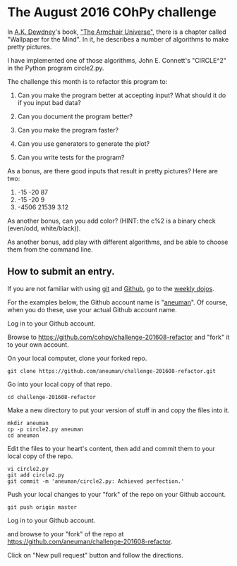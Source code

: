 # The August 2016 COhPy challenge

In [A.K. Dewdney](https://en.wikipedia.org/wiki/Alexander_Dewdney)'s book,
["The Armchair Universe"](http://www.worldcat.org/title/armchair-universe-an-exploration-of-computer-worlds/oclc/16649548),
there is a chapter called "Wallpaper for the Mind".
In it, he describes a number of algorithms to make pretty pictures.

I have implemented one of those algorithms,
John E. Connett's "CIRCLE^2" in the Python program circle2.py.

The challenge this month is to refactor this program to:

1. Can you make the program better at accepting input?
   What should it do if you input bad data?

2. Can you document the program better?

3. Can you make the program faster?

4. Can you use generators to generate the plot?

5. Can you write tests for the program?


As a bonus, are there good inputs that result in pretty pictures?
Here are two:

1. -15 -20 87
2. -15 -20 9
3. -4506 21539 3.12

As another bonus, can you add color?
(HINT: the c%2 is a binary check (even/odd, white/black)).

As another bonus, add play with different algorithms,
and be able to choose them from the command line.

## How to submit an entry.

If you are not familiar with using
 [git](https://en.wikipedia.org/wiki/Git_%28software%29) and
 [Github](github.com), go to the
[weekly dojos](http://www.meetup.com/Central-Ohio-Python-Users-Group/).

For the examples below, the Github account name is
"[aneuman](https://en.wikipedia.org/wiki/Alfred_E._Neuman)".
Of course, when you do these, use your actual Github account name.

Log in to your Github account.

Browse to https://github.com/cohpy/challenge-201608-refactor
and "fork" it to your own account.

On your local computer, clone your forked repo.

    git clone https://github.com/aneuman/challenge-201608-refactor.git

Go into your local copy of that repo.

    cd challenge-201608-refactor

Make a new directory to put your version of stuff in
and copy the files into it.

    mkdir aneuman
    cp -p circle2.py aneuman
    cd aneuman

Edit the files to your heart's content,
then add and commit them to your local copy of the repo.

    vi circle2.py
    git add circle2.py
    git commit -m 'aneuman/circle2.py: Achieved perfection.'

Push your local changes to your "fork" of the repo on your Github account.

    git push origin master

Log in to your Github account.

and browse to your "fork" of the repo at
https://github.com/aneuman/challenge-201608-refactor.

Click on "New pull request" button and follow the directions.
